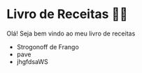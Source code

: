 # Livro de Receitas :man_cook: #

Olá! Seja bem vindo ao meu livro de receitas

- Strogonoff de Frango 
- pave
- jhgfdsaWS